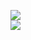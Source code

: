 [![](https://img.shields.io/badge/Made%20With-Github%20Spray-lightgrey.svg?style=for-the-badge&logo=github)](https://github.com/Annihil/github-spray#14279)  
[![](https://i.imgur.com/2DrTn0Z.gif)](https://github.com/Annihil/github-spray)